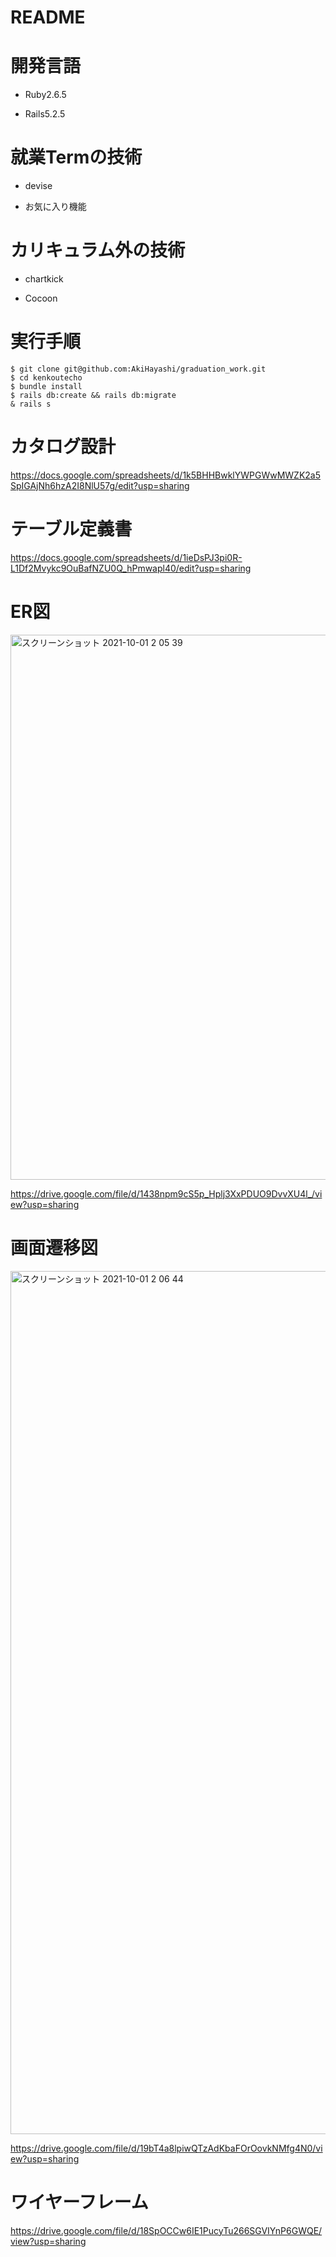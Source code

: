 # README

# 開発言語

+ Ruby2.6.5

+ Rails5.2.5

# 就業Termの技術

+ devise

+ お気に入り機能

# カリキュラム外の技術

+ chartkick

+ Cocoon

# 実行手順

```
$ git clone git@github.com:AkiHayashi/graduation_work.git
$ cd kenkoutecho
$ bundle install
$ rails db:create && rails db:migrate
& rails s
```

# カタログ設計
https://docs.google.com/spreadsheets/d/1k5BHHBwklYWPGWwMWZK2a5SpIGAjNh6hzA2I8NlU57g/edit?usp=sharing

# テーブル定義書
https://docs.google.com/spreadsheets/d/1ieDsPJ3pi0R-L1Df2Mvykc9OuBafNZU0Q_hPmwapl40/edit?usp=sharing

# ER図
<img width="872" alt="スクリーンショット 2021-10-01 2 05 39" src="https://user-images.githubusercontent.com/86763078/135500128-69bbbf88-9629-43ad-a3e7-e92322ff1319.png">

https://drive.google.com/file/d/1438npm9cS5p_Hplj3XxPDUO9DvvXU4l_/view?usp=sharing

# 画面遷移図
<img width="1381" alt="スクリーンショット 2021-10-01 2 06 44" src="https://user-images.githubusercontent.com/86763078/135500177-4df0b1aa-5e8d-4593-8ced-e56ac322ec2c.png">

https://drive.google.com/file/d/19bT4a8lpiwQTzAdKbaFOrOovkNMfg4N0/view?usp=sharing

# ワイヤーフレーム
https://drive.google.com/file/d/18SpOCCw6IE1PucyTu266SGVIYnP6GWQE/view?usp=sharing
